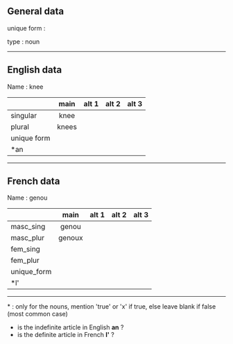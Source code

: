 ## General data

unique form :

type : noun

---

## English data

Name : knee

|             | main  | alt 1 | alt 2 | alt 3 |
| :---------- | :---: | :---: | :---: | ----- |
| singular    | knee  |       |       |       |
| plural      | knees |       |       |       |
| unique form |       |       |       |       |
| \*an        |       |       |       |       |

---

## French data

Name : genou

|             |  main  | alt 1 | alt 2 | alt 3 |
| :---------- | :----: | :---: | :---: | :---: |
| masc_sing   | genou  |       |       |       |
| masc_plur   | genoux |       |       |       |
| fem_sing    |        |       |       |       |
| fem_plur    |        |       |       |       |
| unique_form |        |       |       |       |
| \*l'        |        |       |       |       |

---

\* : only for the nouns, mention 'true' or 'x' if true, else leave blank if false (most common case)

- is the indefinite article in English **an** ?
- is the definite article in French **l'** ?
